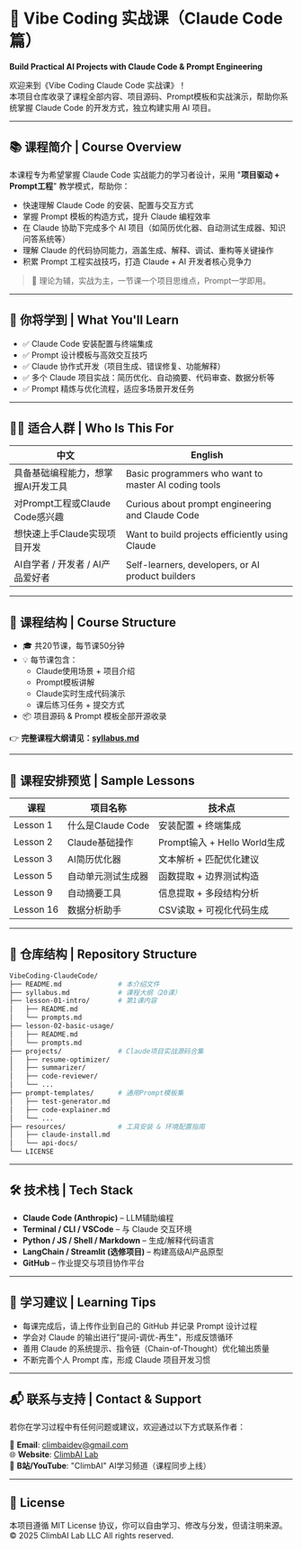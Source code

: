 # 🚀 Vibe Coding 实战课（Claude Code 篇）

**Build Practical AI Projects with Claude Code & Prompt Engineering**

欢迎来到《Vibe Coding Claude Code 实战课》！  
本项目仓库收录了课程全部内容、项目源码、Prompt模板和实战演示，帮助你系统掌握 Claude Code 的开发方式，独立构建实用 AI 项目。

---

## 📚 课程简介 | Course Overview

本课程专为希望掌握 Claude Code 实战能力的学习者设计，采用 "**项目驱动 + Prompt工程**" 教学模式，帮助你：

- 快速理解 Claude Code 的安装、配置与交互方式
- 掌握 Prompt 模板的构造方式，提升 Claude 编程效率
- 在 Claude 协助下完成多个 AI 项目（如简历优化器、自动测试生成器、知识问答系统等）
- 理解 Claude 的代码协同能力，涵盖生成、解释、调试、重构等关键操作
- 积累 Prompt 工程实战技巧，打造 Claude + AI 开发者核心竞争力

> 🚧 理论为辅，实战为主，一节课一个项目思维点，Prompt一学即用。

---

## 🎯 你将学到 | What You'll Learn

- ✅ Claude Code 安装配置与终端集成
- ✅ Prompt 设计模板与高效交互技巧
- ✅ Claude 协作式开发（项目生成、错误修复、功能解释）
- ✅ 多个 Claude 项目实战：简历优化、自动摘要、代码审查、数据分析等
- ✅ Prompt 精炼与优化流程，适应多场景开发任务

---

## 👩‍💻 适合人群 | Who Is This For

| 中文 | English |
|------|---------|
| 具备基础编程能力，想掌握AI开发工具 | Basic programmers who want to master AI coding tools |
| 对Prompt工程或Claude Code感兴趣 | Curious about prompt engineering and Claude Code |
| 想快速上手Claude实现项目开发 | Want to build projects efficiently using Claude |
| AI自学者 / 开发者 / AI产品爱好者 | Self-learners, developers, or AI product builders |

---

## 🧱 课程结构 | Course Structure

- 🎓 共20节课，每节课50分钟
- 💡 每节课包含：
  - Claude使用场景 + 项目介绍
  - Prompt模板讲解
  - Claude实时生成代码演示
  - 课后练习任务 + 提交方式
- 📦 项目源码 & Prompt 模板全部开源收录

👉 **完整课程大纲请见：[syllabus.md](./syllabus.md)**

---

## 🧪 课程安排预览 | Sample Lessons

| 课程 | 项目名称 | 技术点 |
|------|----------|--------|
| Lesson 1 | 什么是Claude Code | 安装配置 + 终端集成 |
| Lesson 2 | Claude基础操作 | Prompt输入 + Hello World生成 |
| Lesson 3 | AI简历优化器 | 文本解析 + 匹配优化建议 |
| Lesson 5 | 自动单元测试生成器 | 函数提取 + 边界测试构造 |
| Lesson 9 | 自动摘要工具 | 信息提取 + 多段结构分析 |
| Lesson 16 | 数据分析助手 | CSV读取 + 可视化代码生成 |

---

## 📁 仓库结构 | Repository Structure

```bash
VibeCoding-ClaudeCode/
├── README.md              # 本介绍文件
├── syllabus.md            # 课程大纲（20课）
├── lesson-01-intro/       # 第1课内容
│   ├── README.md
│   └── prompts.md
├── lesson-02-basic-usage/
│   ├── README.md
│   └── prompts.md
├── projects/              # Claude项目实战源码合集
│   ├── resume-optimizer/
│   ├── summarizer/
│   ├── code-reviewer/
│   └── ...
├── prompt-templates/      # 通用Prompt模板集
│   ├── test-generator.md
│   ├── code-explainer.md
│   └── ...
├── resources/             # 工具安装 & 环境配置指南
│   ├── claude-install.md
│   └── api-docs/
└── LICENSE
```

---

## 🛠️ 技术栈 | Tech Stack

- **Claude Code (Anthropic)** – LLM辅助编程
- **Terminal / CLI / VSCode** – 与 Claude 交互环境
- **Python / JS / Shell / Markdown** – 生成/解释代码语言
- **LangChain / Streamlit (选修项目)** – 构建高级AI产品原型
- **GitHub** – 作业提交与项目协作平台

---

## 📌 学习建议 | Learning Tips

- 每课完成后，请上传作业到自己的 GitHub 并记录 Prompt 设计过程
- 学会对 Claude 的输出进行"提问-调优-再生"，形成反馈循环
- 善用 Claude 的系统提示、指令链（Chain-of-Thought）优化输出质量
- 不断完善个人 Prompt 库，形成 Claude 项目开发习惯

---

## 📬 联系与支持 | Contact & Support

若你在学习过程中有任何问题或建议，欢迎通过以下方式联系作者：

📮 **Email**: climbaidev@gmail.com  
🌐 **Website**: [ClimbAI Lab](https://www.climbai.dev/)  
📢 **B站/YouTube**: "ClimbAI" AI学习频道（课程同步上线）

---

## 📄 License

本项目遵循 MIT License 协议，你可以自由学习、修改与分发，但请注明来源。  
© 2025 ClimbAI Lab LLC All rights reserved.
